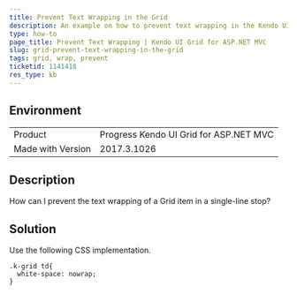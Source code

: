 ```yaml
---
title: Prevent Text Wrapping in the Grid
description: An example on how to prevent text wrapping in the Kendo UI Grid.
type: how-to
page_title: Prevent Text Wrapping | Kendo UI Grid for ASP.NET MVC
slug: grid-prevent-text-wrapping-in-the-grid
tags: grid, wrap, prevent
ticketid: 1141418
res_type: kb
---
```


## Environment

<table>
 <tr>
  <td>Product</td>
  <td>Progress Kendo UI Grid for ASP.NET MVC</td>
 </tr>
 <tr>
  <td>Made with Version</td>
  <td>2017.3.1026</td>
 </tr></table>


## Description

How can I prevent the text wrapping of a Grid item in a single-line stop?

## Solution

Use the following CSS implementation.

```
.k-grid td{
  white-space: nowrap;
}
```
